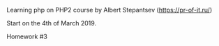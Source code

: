 Learning php on PHP2 course by Albert Stepantsev (https://pr-of-it.ru/)

Start on the 4th of March 2019. 

Homework #3

